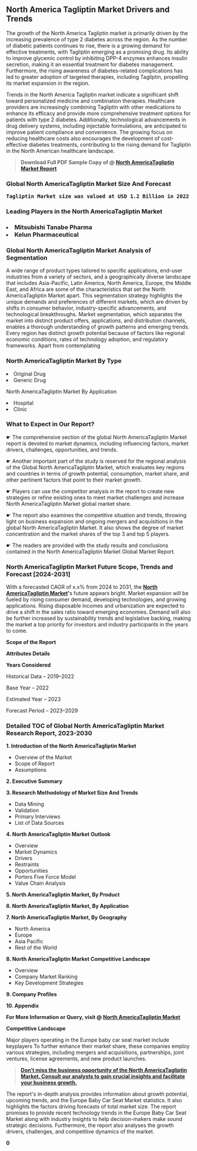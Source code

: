 <p> <h2>North America Tagliptin Market Drivers and Trends</h2><p>The growth of the North America Tagliptin market is primarily driven by the increasing prevalence of type 2 diabetes across the region. As the number of diabetic patients continues to rise, there is a growing demand for effective treatments, with Tagliptin emerging as a promising drug. Its ability to improve glycemic control by inhibiting DPP-4 enzymes enhances insulin secretion, making it an essential treatment for diabetes management. Furthermore, the rising awareness of diabetes-related complications has led to greater adoption of targeted therapies, including Tagliptin, propelling its market expansion in the region.</p><p>Trends in the North America Tagliptin market indicate a significant shift toward personalized medicine and combination therapies. Healthcare providers are increasingly combining Tagliptin with other medications to enhance its efficacy and provide more comprehensive treatment options for patients with type 2 diabetes. Additionally, technological advancements in drug delivery systems, including injectable formulations, are anticipated to improve patient compliance and convenience. The growing focus on reducing healthcare costs also encourages the development of cost-effective diabetes treatments, contributing to the rising demand for Tagliptin in the North American healthcare landscape.</p></p><blockquote id="" class=""><strong>Download Full PDF Sample Copy of @&nbsp;<a href="https://www.verifiedmarketreports.com/download-sample/?rid=266138&utm_source=GitHub-Jan&utm_medium=285" target="_blank">North AmericaTagliptin Market Report</a>&nbsp;&nbsp;</strong></blockquote><h3 id="" class=""><strong>Global&nbsp;North AmericaTagliptin Market Size And Forecast</strong></h3><pre class="reader-text-block__code-block"><strong>Tagliptin Market size was valued at USD 1.2 Billion in 2022 and is projected to reach USD 2.0 Billion by 2030, growing at a CAGR of 7.5% from 2024 to 2030.</strong></pre><h3 id="" class="">Leading Players in the&nbsp;North AmericaTagliptin Market</h3><h3 class=""></Li><Li>Mitsubishi Tanabe Pharma</Li><Li> Kelun Pharmaceutical</h3><h3 id="" class="">Global&nbsp;North AmericaTagliptin Market Analysis of Segmentation</h3><p id="" class="">A wide range of product types tailored to specific applications, end-user industries from a variety of sectors, and a geographically diverse landscape that includes Asia-Pacific, Latin America, North America, Europe, the Middle East, and Africa are some of the characteristics that set the North AmericaTagliptin Market apart. This segmentation strategy highlights the unique demands and preferences of different markets, which are driven by shifts in consumer behavior, industry-specific advancements, and technological breakthroughs. Market segmentation, which separates the market into distinct product offers, applications, and distribution channels, enables a thorough understanding of growth patterns and emerging trends. Every region has distinct growth potential because of factors like regional economic conditions, rates of technology adoption, and regulatory frameworks. Apart from contemplating</p><h3 id="" class="">North AmericaTagliptin Market&nbsp;By Type</h3><p></Li><Li>Original Drug</Li><Li> Generic Drug</p><div class="" data-test-id=""><p>North AmericaTagliptin Market&nbsp;By Application</p></div><p class=""></Li><Li>Hospital</Li><Li> Clinic</p><div class="" data-test-id=""><h3><span class="">What to Expect in Our Report?</span></h3></div><div class="" data-test-id=""><p><span class="">☛ The comprehensive section of the global North AmericaTagliptin Market report is devoted to market dynamics, including influencing factors, market drivers, challenges, opportunities, and trends.</span></p></div><div class="" data-test-id=""><p><span class="">☛ Another important part of the study is reserved for the regional analysis of the Global North AmericaTagliptin Market, which evaluates key regions and countries in terms of growth potential, consumption, market share, and other pertinent factors that point to their market growth.</span></p></div><div class="" data-test-id=""><p><span class="">☛ Players can use the competitor analysis in the report to create new strategies or refine existing ones to meet market challenges and increase North AmericaTagliptin Market global market share.</span></p></div><div class="" data-test-id=""><p><span class="">☛ The report also examines the competitive situation and trends, throwing light on business expansion and ongoing mergers and acquisitions in the global North AmericaTagliptin Market. It also shows the degree of market concentration and the market shares of the top 3 and top 5 players.</span></p></div><div class="" data-test-id=""><p><span class="">☛ The readers are provided with the study results and conclusions contained in the North AmericaTagliptin Market Global Market Report.</span></p></div><div class="" data-test-id=""><h3><span class="">North AmericaTagliptin Market Future Scope, Trends and Forecast [2024-2031]</span></h3></div><div class="" data-test-id=""><p><span class="">With a forecasted CAGR of x.x% from 2024 to 2031, the <strong><a href="https://www.verifiedmarketreports.com/download-sample/?rid=266138&utm_source=GitHub-Jan&utm_medium=285" target="_blank">North AmericaTagliptin Market</a>'</strong>s future appears bright. Market expansion will be fueled by rising consumer demand, developing technologies, and growing applications. Rising disposable incomes and urbanization are expected to drive a shift in the sales ratio toward emerging economies. Demand will also be further increased by sustainability trends and legislative backing, making the market a top priority for investors and industry participants in the years to come.</span></p><p id="ember66" class="ember-view reader-text-block__paragraph"><strong>Scope of the Report</strong></p><p id="ember67" class="ember-view reader-text-block__paragraph"><strong>Attributes Details</strong></p><p id="ember68" class="ember-view reader-text-block__paragraph"><strong>Years Considered</strong></p><p id="ember69" class="ember-view reader-text-block__paragraph">Historical Data &ndash; 2019&ndash;2022</p><p id="ember70" class="ember-view reader-text-block__paragraph">Base Year &ndash; 2022</p><p id="ember71" class="ember-view reader-text-block__paragraph">Estimated Year &ndash; 2023</p><p id="ember72" class="ember-view reader-text-block__paragraph">Forecast Period &ndash; 2023&ndash;2029</p></div><h3 id="" class="">Detailed TOC of Global North AmericaTagliptin Market Research Report, 2023-2030</h3><p id="" class=""><strong>1. Introduction of the North AmericaTagliptin Market</strong></p><ul><li>Overview of the Market</li><li>Scope of Report</li><li>Assumptions</li></ul><p id="" class=""><strong>2. Executive Summary</strong></p><p id="" class=""><strong>3. Research Methodology of Market Size And Trends</strong></p><ul><li>Data Mining</li><li>Validation</li><li>Primary Interviews</li><li>List of Data Sources</li></ul><p id="" class=""><strong>4. North AmericaTagliptin Market Outlook</strong></p><ul><li>Overview</li><li>Market Dynamics</li><li>Drivers</li><li>Restraints</li><li>Opportunities</li><li>Porters Five Force Model</li><li>Value Chain Analysis</li></ul><p id="" class=""><strong>5. North AmericaTagliptin Market, By Product</strong></p><p id="" class=""><strong>6. North AmericaTagliptin Market, By Application</strong></p><p id="" class=""><strong>7. North AmericaTagliptin Market, By Geography</strong></p><ul><li>North America</li><li>Europe</li><li>Asia Pacific</li><li>Rest of the World</li></ul><p id="" class=""><strong>8. North AmericaTagliptin Market Competitive Landscape</strong></p><ul><li>Overview</li><li>Company Market Ranking</li><li>Key Development Strategies</li></ul><p id="" class=""><strong>9. Company Profiles</strong></p><p id="" class=""><strong>10. Appendix</strong></p><p><strong>For More Information or Query, visit&nbsp;@ <a href="https://www.verifiedmarketreports.com/product/tagliptin-market/" target="_blank">North AmericaTagliptin Market</a></strong></p><p id="ember61" class="ember-view reader-text-block__paragraph"><strong>Competitive Landscape</strong></p><p id="ember62" class="ember-view reader-text-block__paragraph">Major players operating in the Europe baby car seat market include keyplayers To further enhance their market share, these companies employ various strategies, including mergers and acquisitions, partnerships, joint ventures, license agreements, and new product launches.</p><blockquote id="ember63" class="ember-view reader-text-block__blockquote"><strong><a href="https://www.verifiedmarketreports.com/download-sample/?rid=266138&utm_source=GitHub-Jan&utm_medium=285" target="_blank">Don&rsquo;t miss the business opportunity of the North AmericaTagliptin Market. Consult our analysts to gain crucial insights and facilitate your business growth.</a></strong></blockquote><p id="ember64" class="ember-view reader-text-block__paragraph">The report's in-depth analysis provides information about growth potential, upcoming trends, and the Europe Baby Car Seat Market statistics. It also highlights the factors driving forecasts of total market size. The report promises to provide recent technology trends in the Europe Baby Car Seat Market along with industry insights to help decision-makers make sound strategic decisions. Furthermore, the report also analyses the growth drivers, challenges, and competitive dynamics of the market.</p><p class="ember-view reader-text-block__paragraph"><strong>0</strong></p>
